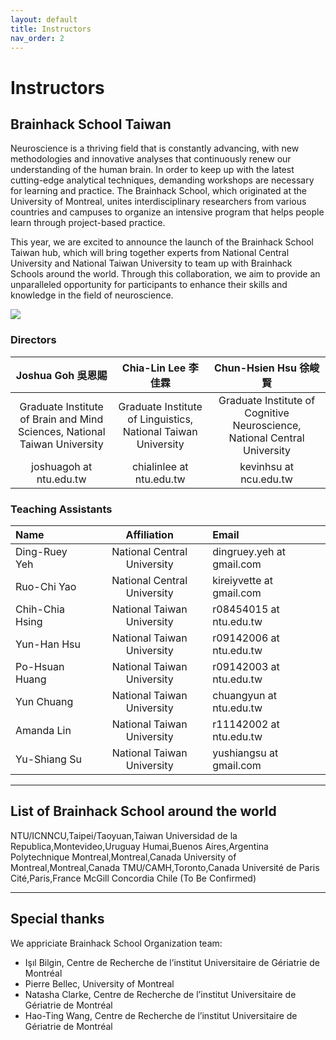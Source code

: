 ```yaml
---
layout: default
title: Instructors
nav_order: 2
---
```


# Instructors

## Brainhack School Taiwan

Neuroscience is a thriving field that is constantly advancing, with new methodologies and innovative analyses that continuously renew our understanding of the human brain. In order to keep up with the latest cutting-edge analytical techniques, demanding workshops are necessary for learning and practice. The Brainhack School, which originated at the University of Montreal, unites interdisciplinary researchers from various countries and campuses to organize an intensive program that helps people learn through project-based practice.

This year, we are excited to announce the launch of the Brainhack School Taiwan hub, which will bring together experts from National Central University and National Taiwan University to team up with Brainhack Schools around the world. Through this collaboration, we aim to provide an unparalleled opportunity for participants to enhance their skills and knowledge in the field of neuroscience.

![](../../assets/school.png)

### Directors

| Joshua Goh 吳恩賜                                                             | Chia-Lin Lee 李佳霖                                                           | Chun-Hsien Hsu 徐峻賢                                                         |
|:--------------------------------------------------------------------------:|:--------------------------------------------------------------------------:|:--------------------------------------------------------------------------:|
| Graduate Institute of Brain and Mind Sciences, National Taiwan University  | Graduate Institute of Linguistics, National Taiwan University              | Graduate Institute of Cognitive Neuroscience, National Central University  |
| joshuagoh at ntu.edu.tw                                                    | chialinlee at ntu.edu.tw                                                   | kevinhsu at ncu.edu.tw                                                     |

### Teaching Assistants

| Name            | Affiliation                 | Email                     |
|:----------------|:---------------------------:|:--------------------------|
| Ding-Ruey Yeh   | National Central University | dingruey.yeh at gmail.com |
| Ruo-Chi Yao     | National Central University | kireiyvette at gmail.com  |
| Chih-Chia Hsing | National Taiwan University  | r08454015 at ntu.edu.tw   |
| Yun-Han Hsu     | National Taiwan University  | r09142006 at ntu.edu.tw   |
| Po-Hsuan Huang  | National Taiwan University  | r09142003 at ntu.edu.tw   |
| Yun Chuang      | National Taiwan University  | chuangyun at ntu.edu.tw   |
| Amanda Lin      | National Taiwan University  | r11142002 at ntu.edu.tw   |
| Yu-Shiang Su    | National Taiwan University  | yushiangsu at gmail.com   |

---

## List of Brainhack School around the world
NTU/ICNNCU,Taipei/Taoyuan,Taiwan
Universidad de la Republica,Montevideo,Uruguay
Humai,Buenos Aires,Argentina
Polytechnique Montreal,Montreal,Canada
University of Montreal,Montreal,Canada
TMU/CAMH,Toronto,Canada
Université de Paris Cité,Paris,France
McGill
Concordia
Chile
(To Be Confirmed)

---

## Special thanks
We appriciate Brainhack School Organization team:
- Işıl Bilgin, Centre de Recherche de l’institut Universitaire de Gériatrie de Montréal
- Pierre Bellec, University of Montreal 
- Natasha Clarke, Centre de Recherche de l’institut Universitaire de Gériatrie de Montréal
- Hao-Ting Wang, Centre de Recherche de l’institut Universitaire de Gériatrie de Montréal